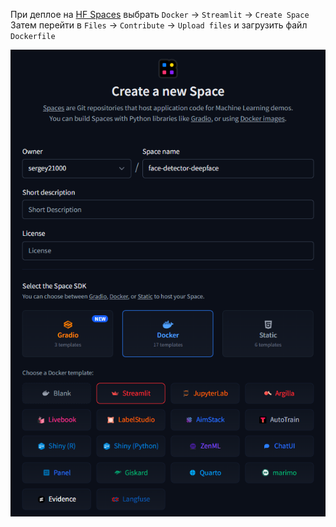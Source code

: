 
При деплое на [HF Spaces](https://huggingface.co/spaces) выбрать `Docker` -> `Streamlit` -> `Create Space`  
Затем перейти в `Files` -> `Contribute` -> `Upload files` и загрузить файл `Dockerfile`


![HF Spaces deploy](./hf-spaces-deploy.png)
